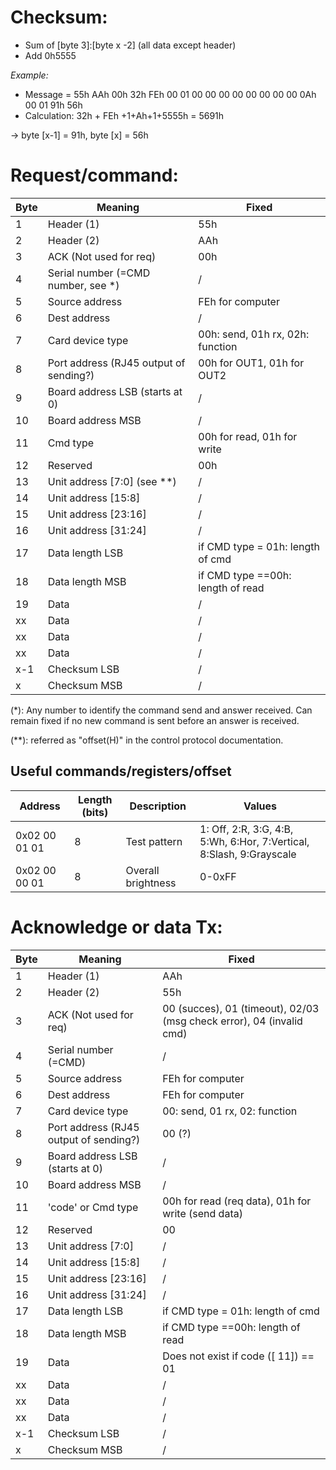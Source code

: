 # Checksum:
* Sum of [byte 3]:[byte x -2] (all data except header)
* Add 0h5555

_Example:_
* Message = 55h AAh 00h 32h FEh 00 01 00 00 00 00 00 00 00 00 0Ah 00 01 91h 56h
* Calculation: 32h + FEh +1+Ah+1+5555h = 5691h

-> byte [x-1] = 91h, byte [x] = 56h

# Request/command:

| Byte | Meaning                                | Fixed                             |
| ---- | -------------------------------------- | --------------------------------- |
| 1    | Header (1)                             | 55h                               |
| 2    | Header (2)                             | AAh                               |
| 3    | ACK (Not used for req)                 | 00h                               |
| 4    | Serial number (=CMD number, see *)     | /                                 |
| 5    | Source address                         | FEh for computer                  |
| 6    | Dest address                           | /                                 |
| 7    | Card device type                       | 00h: send, 01h rx, 02h: function  |
| 8    | Port address (RJ45 output of sending?) | 00h for OUT1, 01h for OUT2        |
| 9    | Board address LSB (starts at 0)        | /                                 |
| 10   | Board address MSB                      | /                                 |
| 11   | Cmd type                               | 00h for read, 01h for write       |
| 12   | Reserved                               | 00h                               |
| 13   | Unit address [7:0]   (see **)          | /                                 |
| 14   | Unit address [15:8]                    | /                                 |
| 15   | Unit address [23:16]                   | /                                 |
| 16   | Unit address [31:24]                   | /                                 |
| 17   | Data length LSB                        | if CMD type = 01h: length of cmd  |
| 18   | Data length MSB                        | if CMD type ==00h: length of read |
| 19   | Data                                   | /                                 |
| xx   | Data                                   | /                                 |
| xx   | Data                                   | /                                 |
| xx   | Data                                   | /                                 |
| x-1  | Checksum LSB                           | /                                 |
| x    | Checksum MSB                           | /                                 |

(*): Any number to identify the command send and answer received. Can remain fixed if no new command is sent before an answer is received.

(**): referred as "offset(H)" in the control protocol documentation.


## Useful commands/registers/offset

| Address       | Length (bits) | Description        | Values                                                               |
| ------------- | ------------- | ------------------ | -------------------------------------------------------------------- |
| 0x02 00 01 01 | 8             | Test pattern       | 1: Off, 2:R, 3:G, 4:B, 5:Wh, 6:Hor, 7:Vertical, 8:Slash, 9:Grayscale |
| 0x02 00 00 01 | 8             | Overall brightness | 0-0xFF                                                               |


# Acknowledge or data Tx:

| Byte | Meaning                                | Fixed                                                                |
| ---- | -------------------------------------- | -------------------------------------------------------------------- |
| 1    | Header (1)                             | AAh                                                                  |
| 2    | Header (2)                             | 55h                                                                  |
| 3    | ACK (Not used for req)                 | 00 (succes), 01 (timeout), 02/03 (msg check error), 04 (invalid cmd) |
| 4    | Serial number (=CMD)                   | /                                                                    |
| 5    | Source address                         | FEh for computer                                                     |
| 6    | Dest address                           | FEh for computer                                                     |
| 7    | Card device type                       | 00: send, 01 rx, 02: function                                        |
| 8    | Port address (RJ45 output of sending?) | 00 (?)                                                               |
| 9    | Board address LSB (starts at 0)        | /                                                                    |
| 10   | Board address MSB                      | /                                                                    |
| 11   | 'code' or Cmd type                     | 00h for read (req data), 01h for write (send data)                   |
| 12   | Reserved                               | 00                                                                   |
| 13   | Unit address [7:0]                     | /                                                                    |
| 14   | Unit address [15:8]                    | /                                                                    |
| 15   | Unit address [23:16]                   | /                                                                    |
| 16   | Unit address [31:24]                   | /                                                                    |
| 17   | Data length LSB                        | if CMD type = 01h: length of cmd                                     |
| 18   | Data length MSB                        | if CMD type ==00h: length of read                                    |
| 19   | Data                                   | Does not exist if code ([ 11]) == 01                                 |
| xx   | Data                                   | /                                                                    |
| xx   | Data                                   | /                                                                    |
| xx   | Data                                   | /                                                                    |
| x-1  | Checksum LSB                           | /                                                                    |
| x    | Checksum MSB                           | /                                                                    |